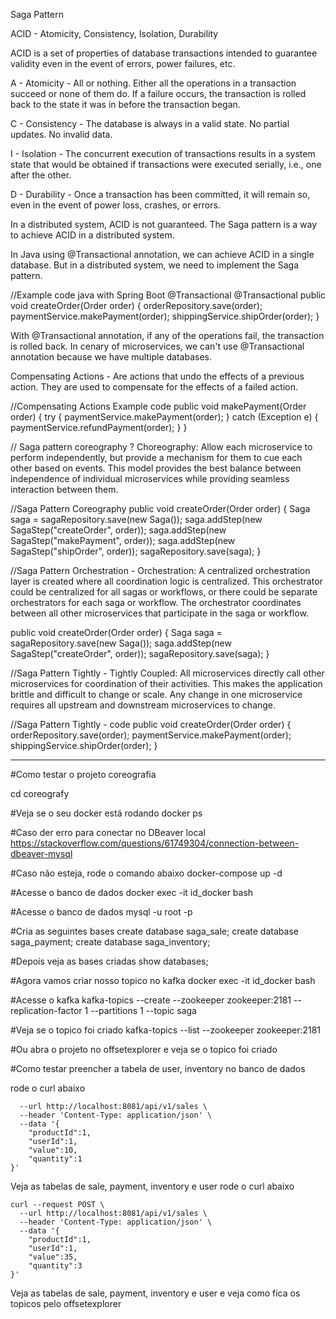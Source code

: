 Saga Pattern

ACID - Atomicity, Consistency, Isolation, Durability

ACID is a set of properties of database transactions intended to guarantee validity even in the event of errors, power failures, etc.

A - Atomicity - All or nothing. Either all the operations in a transaction succeed or none of them do. If a failure occurs, the transaction is rolled back to the state it was in before the transaction began.

C - Consistency - The database is always in a valid state. No partial updates. No invalid data.

I - Isolation - The concurrent execution of transactions results in a system state that would be obtained if transactions were executed serially, i.e., one after the other.

D - Durability - Once a transaction has been committed, it will remain so, even in the event of power loss, crashes, or errors.

In a distributed system, ACID is not guaranteed. The Saga pattern is a way to achieve ACID in a distributed system.

In Java using @Transactional annotation, we can achieve ACID in a single database. But in a distributed system, we need to implement the Saga pattern.

//Example code java with Spring Boot @Transactional
@Transactional
public void createOrder(Order order) {
    orderRepository.save(order);
    paymentService.makePayment(order);
    shippingService.shipOrder(order);
}

With @Transactional annotation, if any of the operations fail, the transaction is rolled back.
In cenary of microservices, we can't use @Transactional annotation because we have multiple databases.

Compensating Actions - Are actions that undo the effects of a previous action. They are used to compensate for the effects of a failed action.

//Compensating Actions Example code
public void makePayment(Order order) {
    try {
        paymentService.makePayment(order);
    } catch (Exception e) {
        paymentService.refundPayment(order);
    }
}

// Saga pattern coreography ? 
Choreography: Allow each microservice to perform independently, but provide a mechanism for them to cue each other based on events. This model provides the best balance between independence of individual microservices while providing seamless interaction between them.

//Saga Pattern Coreography
public void createOrder(Order order) {
    Saga saga = sagaRepository.save(new Saga());
    saga.addStep(new SagaStep("createOrder", order));
    saga.addStep(new SagaStep("makePayment", order));
    saga.addStep(new SagaStep("shipOrder", order));
    sagaRepository.save(saga);
}


//Saga Pattern Orchestration - 
Orchestration: A centralized orchestration layer is created where all coordination logic is centralized. This orchestrator could be centralized for all sagas or workflows, or there could be separate orchestrators for each saga or workflow. The orchestrator coordinates between all other microservices that participate in the saga or workflow.

public void createOrder(Order order) {
    Saga saga = sagaRepository.save(new Saga());
    saga.addStep(new SagaStep("createOrder", order));
    sagaRepository.save(saga);
}

//Saga Pattern Tightly -
Tightly Coupled: All microservices directly call other microservices for coordination of their activities. This makes the application brittle and difficult to change or scale. Any change in one microservice requires all upstream and downstream microservices to change.

//Saga Pattern Tightly - code
public void createOrder(Order order) {
    orderRepository.save(order);
    paymentService.makePayment(order);
    shippingService.shipOrder(order);
}

---------------------
#Como testar o projeto coreografia

cd coreografy

#Veja se o seu docker está rodando
docker ps

#Caso der erro para conectar no DBeaver local
https://stackoverflow.com/questions/61749304/connection-between-dbeaver-mysql

#Caso não esteja, rode o comando abaixo
docker-compose up -d

#Acesse o banco de dados
docker exec -it id_docker bash

#Acesse o banco de dados
mysql -u root -p

#Cria as seguintes bases
create database saga_sale;
create database saga_payment;
create database saga_inventory;

#Depois veja as bases criadas
show databases;

#Agora vamos criar nosso topico no kafka
docker exec -it id_docker bash

#Acesse o kafka
kafka-topics --create --zookeeper zookeeper:2181 --replication-factor 1 --partitions 1 --topic saga

#Veja se o topico foi criado
kafka-topics --list --zookeeper zookeeper:2181

#Ou abra o projeto no offsetexplorer e veja se o topico foi criado

#Como testar
preencher a tabela de user, inventory  no banco de dados

rode o curl abaixo 
```curl --request POST \
  --url http://localhost:8081/api/v1/sales \
  --header 'Content-Type: application/json' \
  --data '{
	"productId":1,
	"userId":1,
	"value":10,
	"quantity":1
}'
````
Veja as tabelas de sale, payment, inventory e user
rode o curl abaixo 

````
curl --request POST \
  --url http://localhost:8081/api/v1/sales \
  --header 'Content-Type: application/json' \
  --data '{
	"productId":1,
	"userId":1,
	"value":35,
	"quantity":3
}'
````
Veja as tabelas de sale, payment, inventory e user
e veja como fica os topicos pelo offsetexplorer



